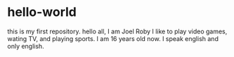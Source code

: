 # hello-world
this is my first repository.
hello all, I am Joel Roby
I like to play video games, wating TV, and playing sports.
I am 16 years old now.
I speak english and only english.
